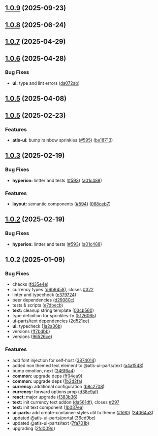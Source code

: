 

## [1.0.9](https://github.com/atls/hyperion/compare/@atls-ui-parts/text@1.0.8...@atls-ui-parts/text@1.0.9) (2025-09-23)






## [1.0.8](https://github.com/atls/hyperion/compare/@atls-ui-parts/text@1.0.7...@atls-ui-parts/text@1.0.8) (2025-06-24)






## [1.0.7](https://github.com/atls/hyperion/compare/@atls-ui-parts/text@1.0.6...@atls-ui-parts/text@1.0.7) (2025-04-29)






## [1.0.6](https://github.com/atls/hyperion/compare/@atls-ui-parts/text@1.0.5...@atls-ui-parts/text@1.0.6) (2025-04-28)


### Bug Fixes


* **ui:** type and lint errors ([da072ab](https://github.com/atls/hyperion/commit/da072abf91f465b4a6f0b736e2b26c78a2891d1d))





## [1.0.5](https://github.com/atls/hyperion/compare/@atls-ui-parts/text@1.0.5...@atls-ui-parts/text@1.0.5) (2025-04-08)






## [1.0.5](https://github.com/atls/hyperion/compare/@atls-ui-parts/text@1.0.3...@atls-ui-parts/text@1.0.5) (2025-02-23)


### Features


* **atls-ui:** bump rainbow sprinkles ([#595](https://github.com/atls/hyperion/issues/595)) ([be18713](https://github.com/atls/hyperion/commit/be1871351926c38605bbed4d7aa11a4759f80f3d))





## [1.0.3](https://github.com/atls/hyperion/compare/@atls-ui-parts/text@1.0.2...@atls-ui-parts/text@1.0.3) (2025-02-19)


### Bug Fixes


* **hyperion:** lintter and tests ([#593](https://github.com/atls/hyperion/issues/593)) ([a01c488](https://github.com/atls/hyperion/commit/a01c488064d6386f754aafd2eecb28a19396635e))

### Features


* **layout:** semantic components ([#594](https://github.com/atls/hyperion/issues/594)) ([068ceb7](https://github.com/atls/hyperion/commit/068ceb74a41d06d168151b96f942ebdd018a2a68))





## [1.0.2](https://github.com/atls/hyperion/compare/@atls-ui-parts/text@1.0.2...@atls-ui-parts/text@1.0.2) (2025-02-19)


### Bug Fixes


* **hyperion:** lintter and tests ([#593](https://github.com/atls/hyperion/issues/593)) ([a01c488](https://github.com/atls/hyperion/commit/a01c488064d6386f754aafd2eecb28a19396635e))





## 1.0.2 (2025-01-09)


### Bug Fixes


* checks ([fd35e4e](https://github.com/atls/hyperion/commit/fd35e4e5ee760fed44fc51d0dfc1d3fffaa27a9c))
* currency types ([d6b9458](https://github.com/atls/hyperion/commit/d6b9458f011c65d186e7b2b16130e5d5b34db6c3)), closes [#322](https://github.com/atls/hyperion/issues/322)
* linter and typecheck ([e379724](https://github.com/atls/hyperion/commit/e379724b7dbf3c8cba2b0b94647239b0b37c5fb8))
* peer dependencies ([d29080c](https://github.com/atls/hyperion/commit/d29080cb0950b04e65ab7755571e350d3450b4dd))
* tests & scripts ([e7dbecb](https://github.com/atls/hyperion/commit/e7dbecb12718ed243206a1ef92bbd4c45e026dbe))
* **text:** cleanup string template ([03cb560](https://github.com/atls/hyperion/commit/03cb5607f2bbe7066e5e5f94947dfa688a3d9849))
* type definition for sprinkles-fn ([5126065](https://github.com/atls/hyperion/commit/51260651ae11a6c25a58294bd8302f2b1eb171f8))
* ui-parts/text dependencies ([2d521ee](https://github.com/atls/hyperion/commit/2d521ee2749806cc6ce40f1481533b81826a207d))
* **ui:** typecheck ([1a2a36b](https://github.com/atls/hyperion/commit/1a2a36b8baeececd0b929dcdb94da3d38ae8ad1e))
* versions ([ff7bdbb](https://github.com/atls/hyperion/commit/ff7bdbb281c9f6e732b06461a0c633c8cc010e46))
* versions ([96526ce](https://github.com/atls/hyperion/commit/96526cec1a282886dee66adcf35429abac2cb6d6))

### Features


* add font injection for self-host ([3874014](https://github.com/atls/hyperion/commit/3874014f7d31051ff6531fc2be8f7b96a1333d9e))
* added non themed text element to @atls-ui-parts/text ([a4a1548](https://github.com/atls/hyperion/commit/a4a154869b5799d75b98596de1e95df06572e84d))
* bump emotion, next ([346f6a4](https://github.com/atls/hyperion/commit/346f6a43978912f3be4b09031933ab2a572907b2))
* **common:** upgrade deps ([ff04ea9](https://github.com/atls/hyperion/commit/ff04ea97e10efa26d27a27c37337e5afc62e47bb))
* **common:** upgrade deps ([1b2d2fa](https://github.com/atls/hyperion/commit/1b2d2fac134ec0c834b9410dcf783d2a80278691))
* **currency:** additional configuration ([b8c2708](https://github.com/atls/hyperion/commit/b8c27082761638ca08f12db182fa8a03ca79db91))
* **currency:** forward options prop ([d38e9af](https://github.com/atls/hyperion/commit/d38e9af1498147d9e65ad155b65ff389d5bb1287))
* **react:** major upgrade ([f383b36](https://github.com/atls/hyperion/commit/f383b36618f9daa1b137b394de7a55a03bec25b4))
* **text:** init currency text addon ([da561df](https://github.com/atls/hyperion/commit/da561df1f413182373fd2563a1d37f05d66497d0)), closes [#297](https://github.com/atls/hyperion/issues/297)
* **text:** init text component ([1b037ea](https://github.com/atls/hyperion/commit/1b037ea7e3644c6b6738e263938bc710ccbd5bfc))
* **ui-parts:** add create-container-styles util to theme ([#590](https://github.com/atls/hyperion/issues/590)) ([34064a3](https://github.com/atls/hyperion/commit/34064a384192b781fd6d667857f568d4f42228a4))
* updated @atls-ui-parts/portal ([36cd9bc](https://github.com/atls/hyperion/commit/36cd9bc7471a57ae492d9bbda544fdaff0cb89f4))
* updated @atls-ui-parts/text ([7fa701b](https://github.com/atls/hyperion/commit/7fa701bbe2f3c4dfe6c7d31235d9f7a716ba25d2))
* upgrading ([2fd009d](https://github.com/atls/hyperion/commit/2fd009d9b9fcf0440e865f48ad8571adda170de6))


